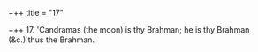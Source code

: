 +++
title = "17"

+++
17. 'Candramas (the moon) is thy Brahman; he is thy Brahman (&c.)'thus the Brahman.
